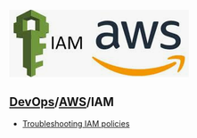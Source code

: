![](./resource/iam.PNG)
## [DevOps]/[AWS]/IAM

- [Troubleshooting IAM policies](https://docs.aws.amazon.com/IAM/latest/UserGuide/troubleshoot_policies.html)









[DevOps]: <../../README.md>
[AWS]: <../aws.md>